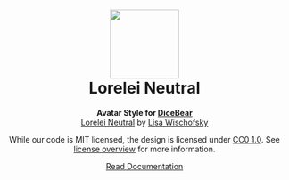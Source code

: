 <h1 align="center"><img src="./tests/svg/0.svg" width="124" /> <br />Lorelei Neutral</h1>
<p align="center">
  <strong>Avatar Style for <a href="https://dicebear.com/">DiceBear</a></strong><br />
  <a href="https://dicebear.com/">Lorelei Neutral</a>
  by <a href="https://www.instagram.com/lischi_art/">Lisa Wischofsky</a>
</p>

<p align="center">
  While our code is MIT licensed, the design is licensed under
  <a href="https://creativecommons.org/licenses/zero/1.0/">CC0 1.0</a>.
  See <a href="https://dicebear.com/licenses">license overview</a> for more information.
</p>

<p align="center">
  <a href="https://dicebear.com/styles/lorelei-neutral">
    Read Documentation
  </a>
</p>
